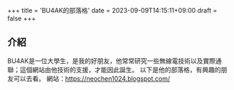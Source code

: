 +++
title = 'BU4AK的部落格'
date = 2023-09-09T14:15:11+09:00
draft = false
+++
## 介紹

BU4AK是一位大學生，是我的好朋友，他常常研究一些無線電技術以及實際通聯；這個網站由他技術的支援，才能因此誕生。
以下是他的部落格，有興趣的朋友可以去看。
網站：https://neochen1024.blogspot.com/